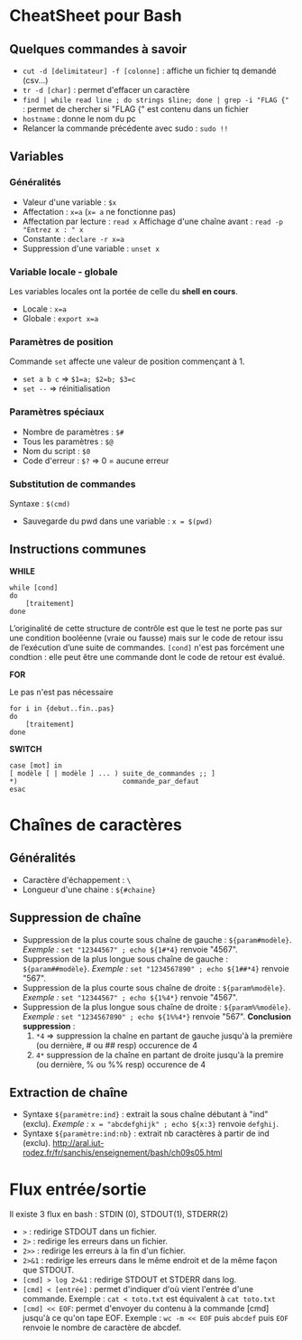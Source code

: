 # CheatSheet pour Bash

## Quelques commandes à savoir 

* `cut -d [delimitateur] -f [colonne]` : affiche un fichier tq demandé (csv...)
* `tr -d [char]` : permet d'effacer un caractère
* `find | while read line ; do strings $line; done | grep -i "FLAG {"` : 
permet de chercher si "FLAG {" est contenu dans un fichier
* `hostname` : donne le nom du pc 
* Relancer la commande précédente avec sudo : `sudo !!`


## Variables

### Généralités

* Valeur d'une variable : `$x`
* Affectation : `x=a` (`x= a` ne fonctionne pas)
* Affectation par lecture : `read x`
Affichage d'une chaîne avant : `read -p "Entrez x : " x`
* Constante : `declare -r x=a`
* Suppression d'une variable : `unset x`

### Variable locale - globale

Les variables locales ont la portée de celle du **shell en cours**.

* Locale  : `x=a`
* Globale : `export x=a` 

### Paramètres de position

Commande `set` affecte une valeur de position commençant à 1.
* `set a b c` => `$1=a; $2=b; $3=c`
* `set --` => réinitialisation

### Paramètres spéciaux

* Nombre de paramètres : `$#`
* Tous les paramètres  : `$@`
* Nom du script        : `$0`
* Code d'erreur        : `$?` => 0 = aucune erreur

### Substitution de commandes

Syntaxe : `$(cmd)`

* Sauvegarde du pwd dans une variable : `x = $(pwd)`

## Instructions communes 

**WHILE**
```
while [cond] 
do
    [traitement]
done
```
L’originalité de cette structure de contrôle est que le test ne porte pas sur une condition booléenne (vraie ou fausse) mais sur le code de retour issu de l’exécution d’une suite de commandes.
`[cond]` n'est pas forcément une condtion : elle peut être une commande dont le code de retour est évalué.

**FOR**

Le pas n'est pas nécessaire
```
for i in {debut..fin..pas}
do 
    [traitement]
done
```

**SWITCH**

```
case [mot] in 
[ modèle [ | modèle ] ... ) suite_de_commandes ;; ]
*)                          commande_par_defaut
esac
```
# Chaînes de caractères

## Généralités
* Caractère d'échappement : `\`
* Longueur d'une chaine : `${#chaine}`

## Suppression de chaîne
* Suppression de la plus courte sous chaîne de gauche : `${param#modèle}`.
*Exemple :* `set "12344567" ; echo ${1#*4}` renvoie "4567".
* Suppression de la plus longue sous chaîne de gauche : `${param##modèle}`.
*Exemple :* `set "1234567890" ; echo ${1##*4}` renvoie "567".
* Suppression de la plus courte sous chaîne de droite : `${param%modèle}`.
*Exemple :* `set "12344567" ; echo ${1%4*}` renvoie "4567".
* Suppression de la plus longue sous chaîne de droite : `${param%%modèle}`.
*Exemple :* `set "1234567890" ; echo ${1%%4*}` renvoie "567".
**Conclusion suppression** : 
    1. `*4` => suppression la chaîne en partant de gauche jusqu'à la première (ou dernière, # ou ## resp) occurence de 4
    2. `4*` suppression de la chaîne en partant de droite jusqu'à la premire (ou dernière, % ou %% resp) occurence de 4

## Extraction de chaîne

* Syntaxe  `${paramètre:ind}` : extrait la sous chaîne débutant à "ind" (exclu).
*Exemple :* `x = "abcdefghijk" ; echo ${x:3}` renvoie `defghij`.
* Syntaxe `${paramètre:ind:nb}` : extrait nb caractères à partir de ind (exclu).
http://aral.iut-rodez.fr/fr/sanchis/enseignement/bash/ch09s05.html

# Flux entrée/sortie 

Il existe 3 flux en bash : STDIN (0), STDOUT(1), STDERR(2)

* `>`    : redirige STDOUT dans un fichier. 
* `2>`   : redirige les erreurs dans un fichier.
* `2>>`  : redirige les erreurs à la fin d'un fichier.
* `2>&1` : redirige les erreurs dans le même endroit et de la même façon que STDOUT.
* `[cmd] > log 2>&1` : redirige STDOUT et STDERR dans log.
* `[cmd] < [entrée]` : permet d'indiquer d'où vient l'entrée d'une commande.
Exemple : `cat < toto.txt` est équivalent à `cat toto.txt` 
* `[cmd] << EOF`: permet d'envoyer du contenu à la commande [cmd] jusqu'à ce qu'on tape EOF.
Exemple : `wc -m << EOF` puis `abcdef` puis `EOF` renvoie le nombre de caractère de abcdef.